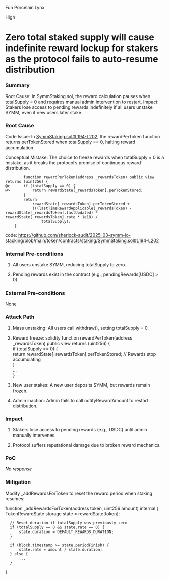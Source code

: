 Fun Porcelain Lynx

High

# Zero total staked supply will cause indefinite reward lockup for stakers as the protocol fails to auto-resume distribution

### Summary

Root Cause: In SymmStaking.sol, the reward calculation pauses when totalSupply = 0 and requires manual admin intervention to restart.
Impact: Stakers lose access to pending rewards indefinitely if all users unstake SYMM, even if new users later stake.

### Root Cause

Code Issue: In [SymmStaking.sol#L194-L202](https://github.com/sherlock-audit/2025-03-symm-io-stacking/blob/main/token/contracts/staking/SymmStaking.sol#L194-L202), the rewardPerToken function returns perTokenStored when totalSupply == 0, halting reward accumulation.

Conceptual Mistake: The choice to freeze rewards when totalSupply = 0 is a mistake, as it breaks the protocol’s promise of continuous reward distribution.
```solidity
	    function rewardPerToken(address _rewardsToken) public view returns (uint256) {
@>		if (totalSupply == 0) {
@>			return rewardState[_rewardsToken].perTokenStored;
		}
		return
			rewardState[_rewardsToken].perTokenStored +
			(((lastTimeRewardApplicable(_rewardsToken) - rewardState[_rewardsToken].lastUpdated) * rewardState[_rewardsToken].rate * 1e18) /
				totalSupply);
	}
```

code: https://github.com/sherlock-audit/2025-03-symm-io-stacking/blob/main/token/contracts/staking/SymmStaking.sol#L194-L202

### Internal Pre-conditions

1. All users unstake SYMM, reducing totalSupply to zero.

2. Pending rewards exist in the contract (e.g., pendingRewards[USDC] > 0).

### External Pre-conditions

None

### Attack Path

1. Mass unstaking: All users call withdraw(), setting totalSupply = 0.

2. Reward freeze:
  solidity
  function rewardPerToken(address _rewardsToken) public view returns (uint256) {  
      if (totalSupply == 0) {  
          return rewardState[_rewardsToken].perTokenStored; // Rewards stop accumulating  
      }  
      ...  
  }  
3. New user stakes: A new user deposits SYMM, but rewards remain frozen.

4. Admin inaction: Admin fails to call notifyRewardAmount to restart distribution.

### Impact

1. Stakers lose access to pending rewards (e.g., USDC) until admin manually intervenes.

2. Protocol suffers reputational damage due to broken reward mechanics.

### PoC

_No response_

### Mitigation

Modify _addRewardsForToken to reset the reward period when staking resumes:

  function _addRewardsForToken(address token, uint256 amount) internal {  
      TokenRewardState storage state = rewardState[token];  
  
      // Reset duration if totalSupply was previously zero  
      if (totalSupply == 0 && state.rate == 0) {  
          state.duration = DEFAULT_REWARDS_DURATION;  
      }  
  
      if (block.timestamp >= state.periodFinish) {  
          state.rate = amount / state.duration;  
      } else {  
          ...  
      }  
  }  